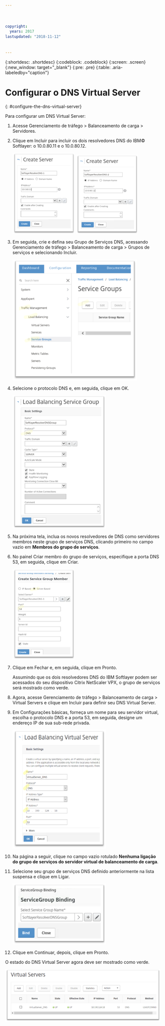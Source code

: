 ```yaml
---



copyright:
  years: 2017
lastupdated: "2018-11-12"


---
```


{:shortdesc: .shortdesc}
{:codeblock: .codeblock}
{:screen: .screen}
{:new_window: target="_blank"}
{:pre: .pre}
{:table: .aria-labeledby="caption"}

# Configurar o DNS Virtual Server
{: #configure-the-dns-virtual-server}

Para configurar um DNS Virtual Server:

1. Acesse Gerenciamento de tráfego > Balanceamento de carga > Servidores. 
2. Clique em Incluir para incluir os dois resolvedores DNS do IBM© Softlayer: o 10.0.80.11 e o 10.0.80.12. 

	<img src="images/fp5.png" alt="drawing" style="width: 200px;"/> <img src="images/fp5b.png" alt="drawing" style="width: 200px;"/>

3. Em seguida, crie e defina seu Grupo de Serviços DNS, acessando Gerenciamento de tráfego > Balanceamento de carga > Grupos de serviços e selecionando Incluir. 

	<img src="images/fp6.png" alt="drawing" style="width: 400px;"/> 

4. Selecione o protocolo DNS e, em seguida, clique em OK.

	<img src="images/fp7.png" alt="drawing" style="width: 300px;"/> 
	
5. Na próxima tela, inclua os novos resolvedores de DNS como servidores membros neste grupo de serviços DNS, clicando primeiro no campo vazio em **Membros do grupo de serviços**. 

6. No painel Criar membro do grupo de serviços, especifique a porta DNS 53, em seguida, clique em Criar. 

	<img src="images/fp8.png" alt="drawing" style="width: 200px;"/> 
	
7. Clique em Fechar e, em seguida, clique em Pronto. 

	Assumindo que os dois resolvedores DNS do IBM Softlayer podem ser acessados do seu dispositivo Citrix NetScaler VPX, o grupo de serviços será mostrado como verde. 

8. Agora, acesse Gerenciamento de tráfego > Balanceamento de carga > Virtual Servers e clique em Incluir para definir seu DNS Virtual Server.
9. Em Configurações básicas, forneça um nome para seu servidor virtual, escolha o protocolo DNS e a porta 53, em seguida, designe um endereço IP de sua sub-rede privada. 

	<img src="images/fp9.png" alt="drawing" style="width: 300px;"/> 
	
10. Na página a seguir, clique no campo vazio rotulado **Nenhuma ligação do grupo de serviços do servidor virtual de balanceamento de carga**.
11. Selecione seu grupo de serviços DNS definido anteriormente na lista suspensa e clique em Ligar.  

	<img src="images/fp10.png" alt="drawing" style="width: 300px;"/> 
	
12. Clique em Continuar, depois, clique em Pronto. 

O estado do DNS Virtual Server agora deve ser mostrado como verde. 

<img src="images/fp11.png" alt="drawing" style="width: 500px;"/> 
